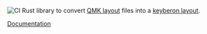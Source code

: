 ![CI](https://github.com/borisfaure/keyberon-layout-serde/actions/workflows/ci.yml/badge.svg)
Rust library to convert [QMK layout](https://config.qmk.fm/) files into a [keyberon
layout](https://github.com/TeXitoi/keyberon).

[Documentation](https://docs.rs/keyberon-layout-serde/)

